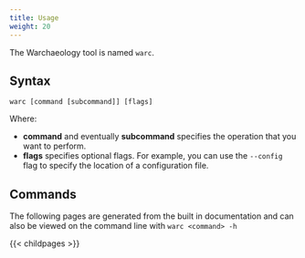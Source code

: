 ```yaml
---
title: Usage
weight: 20
---
```


The Warchaeology tool is named `warc`.

## Syntax
```
warc [command [subcommand]] [flags]
```
Where:
* **command** and eventually **subcommand** specifies the operation that you want to perform.
* **flags** specifies optional flags. For example, you can use the `--config` flag to specify
  the location of a configuration file.



## Commands
The following pages are generated from the built in documentation and can also be viewed on the
command line with `warc <command> -h`

{{< childpages >}}
